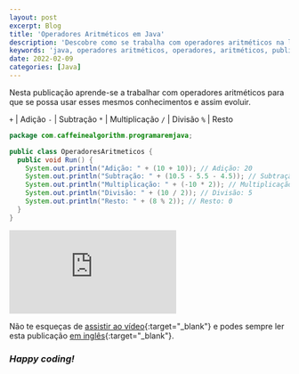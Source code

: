 ```yaml
---
layout: post
excerpt: Blog
title: 'Operadores Aritméticos em Java'
description: 'Descobre como se trabalha com operadores aritméticos na linguagem de programação Java. Obtém respostas às tuas dúvidas com a teoria e os exemplos apresentados.'
keywords: 'java, operadores aritméticos, operadores, aritméticos, publicação'
date: 2022-02-09
categories: [Java]
---
```


Nesta publicação aprende-se a trabalhar com operadores aritméticos para que se possa usar esses mesmos conhecimentos e assim evoluir.

`+` | Adição
`-` | Subtração
`*` | Multiplicação
`/` | Divisão
`%` | Resto

```java
package com.caffeinealgorithm.programaremjava;

public class OperadoresAritmeticos {
  public void Run() {
    System.out.println("Adição: " + (10 + 10)); // Adição: 20
    System.out.println("Subtração: " + (10.5 - 5.5 - 4.5)); // Subtração: 0.5
    System.out.println("Multiplicação: " + (-10 * 2)); // Multiplicação: -20
    System.out.println("Divisão: " + (10 / 2)); // Divisão: 5
    System.out.println("Resto: " + (8 % 2)); // Resto: 0
  }
}
```

<div class="video-container">
  <iframe src="https://www.youtube.com/embed/_USlZetbXrA" frameborder="0" allowfullscreen></iframe>
</div>

Não te esqueças de [assistir ao vídeo](https://youtu.be/_USlZetbXrA){:target="\_blank"} e podes sempre ler esta publicação [em inglês](https://nelsonsilvadev.com/blog/arithmetic-operators-in-java/){:target="\_blank"}.

### _Happy coding!_
